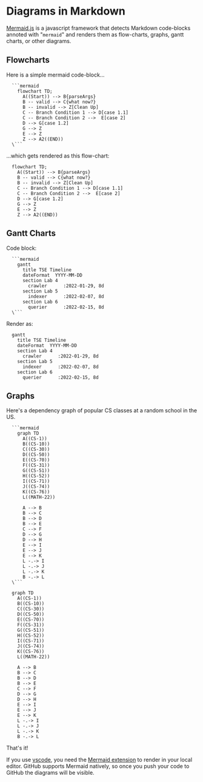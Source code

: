 # Diagrams in Markdown

[Mermaid.js](https://mermaid-js.github.io/mermaid/#/)
is a javascript framework that detects Markdown code-blocks annoted with "`mermaid`"
and renders them as flow-charts, graphs, gantt charts, or other diagrams.

## Flowcharts

Here is a simple mermaid code-block...

<!-- This is not rendered (no mermaid tag). -->

```text
  ```mermaid
    flowchart TD;
      A((Start)) --> B{parseArgs}
      B -- valid --> C{what now?}
      B -- invalid --> Z[Clean Up]
      C -- Branch Condition 1 --> D[case 1.1]
      C -- Branch Condition 2 -->  E[case 2]
      D --> G[case 1.2]
      G --> Z
      E --> Z
      Z --> A2((END))
  \```
```

...which gets rendered as this flow-chart:

<!-- This is rendered (has mermaid tag). -->
```mermaid
  flowchart TD;
    A((Start)) --> B{parseArgs}
    B -- valid --> C{what now?}
    B -- invalid --> Z[Clean Up]
    C -- Branch Condition 1 --> D[case 1.1]
    C -- Branch Condition 2 -->  E[case 2]
    D --> G[case 1.2]
    G --> Z
    E --> Z
    Z --> A2((END))
```

## Gantt Charts

Code block:

<!-- No mermaid tag, not rendered! -->
```text
  ```mermaid
    gantt
      title TSE Timeline
      dateFormat  YYYY-MM-DD
      section Lab 4
        crawler      :2022-01-29, 8d
      section Lab 5
        indexer      :2022-02-07, 8d
      section Lab 6
        querier      :2022-02-15, 8d
  \```
```

Render as:

<!-- Indentical to above, but has mermaid tag so it is rendered. -->
```mermaid
  gantt
    title TSE Timeline
    dateFormat  YYYY-MM-DD
    section Lab 4
      crawler      :2022-01-29, 8d
    section Lab 5
      indexer      :2022-02-07, 8d
    section Lab 6
      querier      :2022-02-15, 8d
```

## Graphs

Here's a dependency graph of popular CS classes at a random school in the US.

<!-- Not rendered -->
```text
  ```mermaid
    graph TD
      A((CS-1))
      B((CS-10))
      C((CS-30))
      D((CS-50))
      E((CS-70))
      F((CS-31))
      G((CS-51))
      H((CS-52))
      I((CS-71))
      J((CS-74))
      K((CS-76))
      L((MATH-22))

      A --> B
      B --> C
      B --> D
      B --> E
      C --> F
      D --> G
      D --> H
      E --> I
      E --> J
      E --> K
      L -.-> I
      L -.-> J
      L -.-> K
      B -.-> L
  \```
```

<!-- Rendered -->

```mermaid
  graph TD
    A((CS-1))
    B((CS-10))
    C((CS-30))
    D((CS-50))
    E((CS-70))
    F((CS-31))
    G((CS-51))
    H((CS-52))
    I((CS-71))
    J((CS-74))
    K((CS-76))
    L((MATH-22))

    A --> B
    B --> C
    B --> D
    B --> E
    C --> F
    D --> G
    D --> H
    E --> I
    E --> J
    E --> K
    L -.-> I
    L -.-> J
    L -.-> K
    B -.-> L
```

That's it!

If you use [vscode](https://code.visualstudio.com/), you need the [Mermaid extension](https://marketplace.visualstudio.com/items?itemName=bierner.markdown-mermaid) to render in your local editor.
GitHub supports Mermaid natively, so once you push your code to GitHub the diagrams will be visible.

